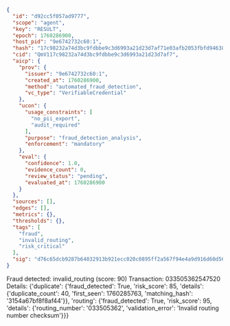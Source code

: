 ```json
{
  "id": "d92cc5f057ad9777",
  "scope": "agent",
  "key": "RESULT",
  "epoch": 1760286900,
  "host_pid": "9e6742732c60:1",
  "hash": "17c98232a74d3bc9fdbbe9c3d6993a21d23d7af71e03afb2053fbfd9463817aa",
  "cid": "QmV117c98232a74d3bc9fdbbe9c3d6993a21d23d7af7",
  "aicp": {
    "prov": {
      "issuer": "9e6742732c60:1",
      "created_at": 1760286900,
      "method": "automated_fraud_detection",
      "vc_type": "VerifiableCredential"
    },
    "ucon": {
      "usage_constraints": [
        "no_pii_export",
        "audit_required"
      ],
      "purpose": "fraud_detection_analysis",
      "enforcement": "mandatory"
    },
    "eval": {
      "confidence": 1.0,
      "evidence_count": 0,
      "review_status": "pending",
      "evaluated_at": 1760286900
    }
  },
  "sources": [],
  "edges": [],
  "metrics": {},
  "thresholds": {},
  "tags": [
    "fraud",
    "invalid_routing",
    "risk_critical"
  ],
  "sig": "d76c65dcb9287b64032913b921ecc020c0895ff2a567f94e4a9d916d60d56ace"
}
```

Fraud detected: invalid_routing (score: 90)
Transaction: 033505362547520
Details: {'duplicate': {'fraud_detected': True, 'risk_score': 85, 'details': {'duplicate_count': 40, 'first_seen': 1760285763, 'matching_hash': '3154a67bf8f8af44'}}, 'routing': {'fraud_detected': True, 'risk_score': 95, 'details': {'routing_number': '033505362', 'validation_error': 'Invalid routing number checksum'}}}